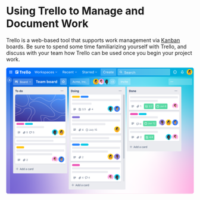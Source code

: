 # Using Trello to Manage and Document Work

Trello is a web-based tool that supports work management via
[Kanban](https://en.wikipedia.org/wiki/Kanban_board) boards. Be sure to spend
some time familiarizing yourself with Trello, and discuss with your team how
Trello can be used once you begin your project work.

![](img/trello-board.png)

